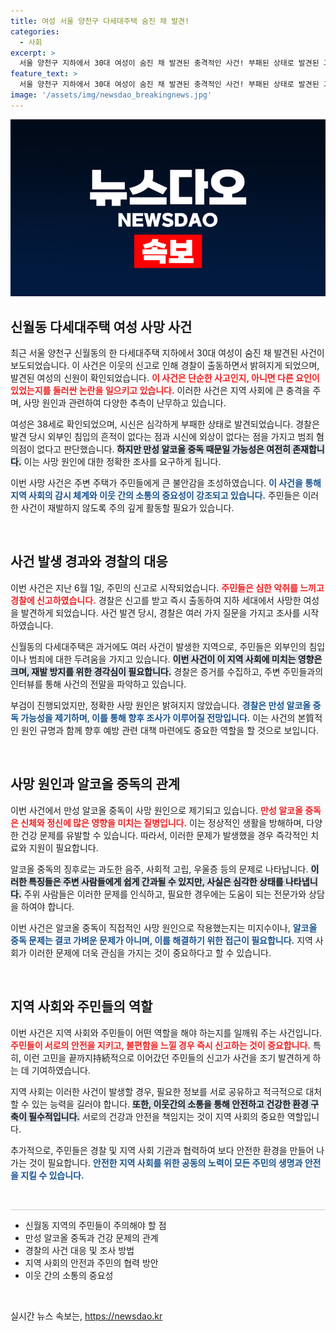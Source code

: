 ```yaml
---
title: 여성 서울 양천구 다세대주택 숨진 채 발견!
categories:
  - 사회
excerpt: >
  서울 양천구 지하에서 30대 여성이 숨진 채 발견된 충격적인 사건! 부패된 상태로 발견된 그녀의 사망 원인은 과연 무엇일까? 경찰은 범죄 혐의점이 없다고 결론지었지만, 숨겨진 진실이 있을지도 모른다.
feature_text: >
  서울 양천구 지하에서 30대 여성이 숨진 채 발견된 충격적인 사건! 부패된 상태로 발견된 그녀의 사망 원인은 과연 무엇일까? 경찰은 범죄 혐의점이 없다고 결론지었지만, 숨겨진 진실이 있을지도 모른다.
image: '/assets/img/newsdao_breakingnews.jpg'
---
```


<p><img src="/assets/img/newsdao_breakingnews.jpg" alt="cryptoinkorea 속보" /></p>

<h2 data-ke-size="size26">신월동 다세대주택 여성 사망 사건</h2>

<p data-ke-size="size16">최근 서울 양천구 신월동의 한 다세대주택 지하에서 30대 여성이 숨진 채 발견된 사건이 보도되었습니다. 이 사건은 이웃의 신고로 인해 경찰이 출동하면서 밝혀지게 되었으며, 발견된 여성의 신원이 확인되었습니다. <b><span style="color: #ee2323;">이 사건은 단순한 사고인지, 아니면 다른 요인이 있었는지를 둘러싼 논란을 일으키고 있습니다.</span></b> 이러한 사건은 지역 사회에 큰 충격을 주며, 사망 원인과 관련하여 다양한 추측이 난무하고 있습니다.</p>

<p data-ke-size="size16">여성은 38세로 확인되었으며, 시신은 심각하게 부패한 상태로 발견되었습니다. 경찰은 발견 당시 외부인 침입의 흔적이 없다는 점과 시신에 외상이 없다는 점을 가지고 범죄 혐의점이 없다고 판단했습니다. <b><span style="background-color: #21538527;">하지만 만성 알코올 중독 때문일 가능성은 여전히 존재합니다.</span></b> 이는 사망 원인에 대한 정확한 조사를 요구하게 됩니다.</p> 

<p data-ke-size="size16">이번 사망 사건은 주변 주택가 주민들에게 큰 불안감을 조성하였습니다. <b><span style="color: #1a5490;">이 사건을 통해 지역 사회의 감시 체계와 이웃 간의 소통의 중요성이 강조되고 있습니다.</span></b> 주민들은 이러한 사건이 재발하지 않도록 주의 깊게 활동할 필요가 있습니다.</p>

<p data-ke-size="size16">&nbsp;</p>

<h2 data-ke-size="size26">사건 발생 경과와 경찰의 대응</h2>

<p data-ke-size="size16">이번 사건은 지난 6월 1일, 주민의 신고로 시작되었습니다. <b><span style="color: #ee2323;">주민들은 심한 악취를 느끼고 경찰에 신고하였습니다.</span></b> 경찰은 신고를 받고 즉시 출동하여 지하 세대에서 사망한 여성을 발견하게 되었습니다. 사건 발견 당시, 경찰은 여러 가지 질문을 가지고 조사를 시작하였습니다.</p>

<p data-ke-size="size16">신월동의 다세대주택은 과거에도 여러 사건이 발생한 지역으로, 주민들은 외부인의 침입이나 범죄에 대한 두려움을 가지고 있습니다. <b><span style="background-color: #21538527;">이번 사건이 이 지역 사회에 미치는 영향은 크며, 재발 방지를 위한 경각심이 필요합니다.</span></b> 경찰은 증거를 수집하고, 주변 주민들과의 인터뷰를 통해 사건의 전말을 파악하고 있습니다.</p>

<p data-ke-size="size16">부검이 진행되었지만, 정확한 사망 원인은 밝혀지지 않았습니다. <b><span style="color: #1a5490;">경찰은 만성 알코올 중독 가능성을 제기하며, 이를 통해 향후 조사가 이루어질 전망입니다.</span></b> 이는 사건의 본質적인 원인 규명과 함께 향후 예방 관련 대책 마련에도 중요한 역할을 할 것으로 보입니다.</p>

<p data-ke-size="size16">&nbsp;</p>

<h2 data-ke-size="size26">사망 원인과 알코올 중독의 관계</h2>

<p data-ke-size="size16">이번 사건에서 만성 알코올 중독이 사망 원인으로 제기되고 있습니다. <b><span style="color: #ee2323;">만성 알코올 중독은 신체와 정신에 많은 영향을 미치는 질병입니다.</span></b> 이는 정상적인 생활을 방해하며, 다양한 건강 문제를 유발할 수 있습니다. 따라서, 이러한 문제가 발생했을 경우 즉각적인 치료와 지원이 필요합니다.</p>

<p data-ke-size="size16">알코올 중독의 징후로는 과도한 음주, 사회적 고립, 우울증 등의 문제로 나타납니다. <b><span style="background-color: #21538527;">이러한 특징들은 주변 사람들에게 쉽게 간과될 수 있지만, 사실은 심각한 상태를 나타냅니다.</span></b> 주위 사람들은 이러한 문제를 인식하고, 필요한 경우에는 도움이 되는 전문가와 상담을 하여야 합니다.</p>

<p data-ke-size="size16">이번 사건은 알코올 중독이 직접적인 사망 원인으로 작용했는지는 미지수이나, <b><span style="color: #1a5490;">알코올 중독 문제는 결코 가벼운 문제가 아니며, 이를 해결하기 위한 접근이 필요합니다.</span></b> 지역 사회가 이러한 문제에 더욱 관심을 가지는 것이 중요하다고 할 수 있습니다.</p>

<p data-ke-size="size16">&nbsp;</p>

<h2 data-ke-size="size26">지역 사회와 주민들의 역할</h2>

<p data-ke-size="size16">이번 사건은 지역 사회와 주민들이 어떤 역할을 해야 하는지를 일깨워 주는 사건입니다. <b><span style="color: #ee2323;">주민들이 서로의 안전을 지키고, 불편함을 느낄 경우 즉시 신고하는 것이 중요합니다.</span></b> 특히, 이런 고민을 끝까지持続적으로 이어갔던 주민들의 신고가 사건을 조기 발견하게 하는 데 기여하였습니다.</p>

<p data-ke-size="size16">지역 사회는 이러한 사건이 발생할 경우, 필요한 정보를 서로 공유하고 적극적으로 대처할 수 있는 능력을 길러야 합니다. <b><span style="background-color: #21538527;">또한, 이웃간의 소통을 통해 안전하고 건강한 환경 구축이 필수적입니다.</span></b> 서로의 건강과 안전을 책임지는 것이 지역 사회의 중요한 역할입니다.</p>

<p data-ke-size="size16">추가적으로, 주민들은 경찰 및 지역 사회 기관과 협력하여 보다 안전한 환경을 만들어 나가는 것이 필요합니다. <b><span style="color: #1a5490;">안전한 지역 사회를 위한 공동의 노력이 모든 주민의 생명과 안전을 지킬 수 있습니다.</span></b></p>

<p data-ke-size="size16">&nbsp;</p>

<hr style="height: 1px; background-color: #ccc; border: none;" />

<ul>
<li>신월동 지역의 주민들이 주의해야 할 점</li>
<li>만성 알코올 중독과 건강 문제의 관계</li>
<li>경찰의 사건 대응 및 조사 방법</li>
<li>지역 사회의 안전과 주민의 협력 방안</li>
<li>이웃 간의 소통의 중요성</li>
</ul>

<p data-ke-size="size16">&nbsp;</p>
실시간 뉴스 속보는, <a href="https://newsdao.kr" rel="dofollow">https://newsdao.kr</a>


